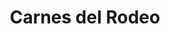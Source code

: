 ---
title: "Carnes del Rodeo"
url: /ciudad-autonoma-de-buenos-aires/carnes-del-rodeo/
shop: Metzgerei
---